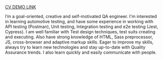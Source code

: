 [CV DEMO LINK](https://lazurniko.github.io/QA-engineer-cv/)

I’m a goal-oriented, creative and self-motivated QA engineer. 
            I'm interested in learning automotive testing, and have some 
            experience in working with API testing (Postman), Unit testing, 
            Integration testing and e2e testing (Jest, Cypress). I am well 
            familiar with Test design techniques, test suits creating and executing. 
            Also have strong knowledge of HTML, Sass preprocessor, JS, cross-browser 
            and adaptive markup skills. Eager to improve my skills, always try to learn 
            new technologies and stay up-to-date with Quality Assurance trends. 
            I also learn quickly and easily communicate with people.
